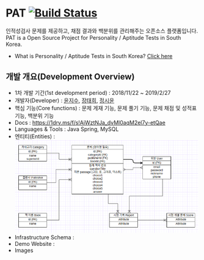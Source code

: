 # PAT [![Build Status](https://travis-ci.org/janghe11/PAT.svg?branch=develop)](https://travis-ci.org/janghe11/PAT)
인적성검사 문제를 제공하고, 채점 결과와 백분위를 관리해주는 오픈소스 플랫폼입니다.<br/>
PAT is a Open Source Project for Personality / Aptitude Tests in South Korea.
* What is Personality / Aptitude Tests in South Korea? [Click here](https://n.pr/2Twx43C)<br />

## 개발 개요(Development Overview)
* 1차 개발 기간(1st development period) : 2018/11/22 ~ 2019/2/27
* 개발자(Developer) : [윤지수](https://github.com/yjs2952), [장태희](https://github.com/janghe11), [정시윤](https://github.com/siyoon210)
* 핵심 기능(Core functions) : 문제 게재 기능, 문제 풀기 기능, 문제 채점 및 성적표 기능, 백분위 기능
* Docs : https://1drv.ms/f/s!AiWztNJa_dvMl0aqM2el7y-etQae
* Languages & Tools : Java Spring, MySQL
* 엔티티(Entities) : ![Entities](./docs/images/Entities.png)
* Infrastructure Schema : 
* Demo Website : 
* Images
